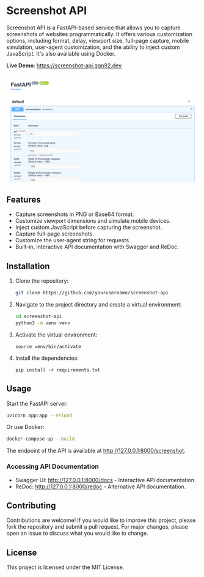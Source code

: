# Screenshot API

Screenshot API is a FastAPI-based service that allows you to capture screenshots of websites programmatically. It offers various customization options, including format, delay, viewport size, full-page capture, mobile simulation, user-agent customization, and the ability to inject custom JavaScript. It's also available using Docker.

**Live Demo**: https://screenshot-api.ggn92.dev

![Screenshot](https://github.com/ggn1992/screenshot-api/blob/main/screenshot.png?raw=true)

## Features

- Capture screenshots in PNG or Base64 format.
- Customize viewport dimensions and simulate mobile devices.
- Inject custom JavaScript before capturing the screenshot.
- Capture full-page screenshots.
- Customize the user-agent string for requests.
- Built-in, interactive API documentation with Swagger and ReDoc.

## Installation

1.  Clone the repository:
    ```bash
    git clone https://github.com/yourusername/screenshot-api
    ```
2.  Navigate to the project directory and create a virtual environment:
    ```bash
    cd screenshot-api
    python3 -m venv venv
    ```
3.  Activate the virtual environment:
    ```
    source venv/bin/activate
    ```
4.  Install the dependencies:
    ```
    pip install -r requirements.txt
    ```
## Usage

Start the FastAPI server:

```bash
uvicorn app:app --reload
```

Or use Docker:

```bash
docker-compose up --build
```

The endpoint of the API is available at http://127.0.0.1:8000/screenshot.

### Accessing API Documentation

- Swagger UI: http://127.0.0.1:8000/docs - Interactive API documentation.
- ReDoc: http://127.0.0.1:8000/redoc - Alternative API documentation.

## Contributing

Contributions are welcome! If you would like to improve this project, please fork the repository and submit a pull request. For major changes, please open an issue to discuss what you would like to change.

## License

This project is licensed under the MIT License.